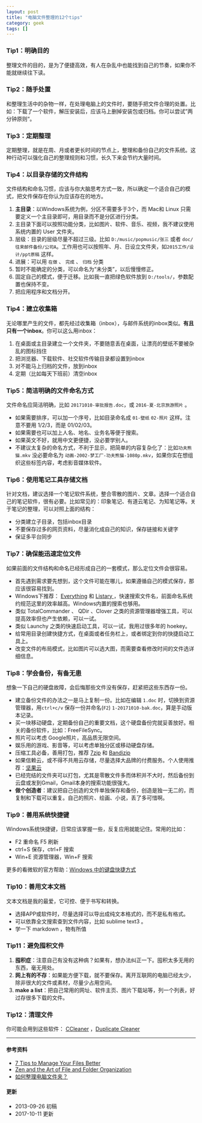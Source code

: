 ```yaml
---
layout: post
title: "电脑文件整理的12个tips"
category: geek
tags: []
---
```



### Tip1：明确目的

整理文件的目的，是为了便捷高效，有人在杂乱中也能找到自己的节奏，如果你不能就继续往下读。



### Tip2：随手处置

和整理生活中的杂物一样，在处理电脑上的文件时，要随手把文件合理的处置。比如：下载了一个软件，解压安装后，应该马上删掉安装包或归档。你可以尝试”两分钟原则“。

### Tip3：定期整理

定期整理，就是在周、月或者更长时间的节点上，整理和备份自己的文件系统。这种行动可以强化自己的整理规则和习惯，长久下来会节约大量时间。

### Tip4：以目录存储的文件结构

文件结构和命名习惯，应该与你大脑思考方式一致，所以确定一个适合自己的模式，把文件保存在你认为应该存在的地方。

1. **主目录**：以Windows系统为例，分区不需要多于3个，而 Mac和 Linux 只需要定义一个主目录即可，用目录而不是分区进行分类。
2. 主目录下面可以按照功能分类，比如图片、软件、音乐、视频，我不建议使用系统内置的 User 文件夹。
2. 层级：目录的层级尽量不超过三级。比如 `D:/music/popmusic/张三` 或者 `doc/往来邮件备份/公司A`。工作用也可以按照年、月、日设立文件夹，如`2015工作/设计/ppt原稿` 这样。
3. 进展：可以用 `在做` 、 `完成` 、 `归档` 分类
4. 暂时不能确定的分类，可以命名为“未分类”，以后慢慢修正。
5. 固定自己的模式，便于迁移。比如我一直把绿色软件放到 `D:/tools/`，参数配置也保持不变。
6. 把应用程序和文档分开。

### Tip4：建立收集箱

无论哪里产生的文件，都先经过收集箱（inbox），与邮件系统的inbox类似。**有且只有一个inbox**。你可以这么用inbox：

1. 在桌面或主目录建立一个文件夹，不要随意丢在桌面，让漂亮的壁纸不要被杂乱的图标挡住
2. 把浏览器、下载软件、社交软件传输目录都设置到inbox
3. 对不能马上归档的文件，放到inbox
4. 定期（比如每天下班前）清空inbox

### Tip5：简洁明确的文件命名方式

文件命名应简洁明确，比如 `20171010-审批报告.doc`，或 `2016-夏-北京旅游照片` 。

- 如果需要排序，可以加一个序号，比如目录命名成 `01-壁纸` `02-照片` 这样。注意不要用 1/2/3，而是 01/02/03。
- 如果需要也可以加上人名、地名、业务名等便于搜索。
- 如果英文不好，就用中文更便捷，没必要学别人。
- 不建议太复杂的命名方式，不利于显示，把简单的内容复杂化了：比如`功夫熊猫.mkv` 没必要命名为 `动画-2002-梦工厂-功夫熊猫-1080p.mkv`，如果你实在想组织这些标签内容，考虑影音媒体软件。

### Tip6：使用笔记工具存储文档

针对文档，建议选择一个笔记软件系统，整合零散的图片、文章。选择一个适合自己的笔记软件，很有必要。比如常见的：印象笔记、有道云笔记、为知笔记等。关于笔记的整理，可以对照上面的结构：

- 分类建立子目录，包括inbox目录
- 不要保存过多的网页资料，尽量消化成自己的知识，保存链接和关键字
- 保证多平台同步

### Tip7：确保能迅速定位文件

如果前面的文件结构和命名已经形成自己的一套模式，那么定位文件会很容易。

- 首先遇到需求要先想到，这个文件可能在哪儿，如果遵循自己的模式保存，那应该很容易找到。
- Windows下推荐： [Everything](http://www.voidtools.com/)  和 [Listary ](http://www.listary.com/)，快速搜索文件名，前面命名系统约规范这里的效率越高。Windows内置的搜索也够用。
- 类似 TotalCommander 、 QDir 、Clover 之类的资源管理器增强工具，可以提高效率但也产生依赖，可以一试。
- 类似 Launchy 之类的快速启动工具，可以一试，我用过很多年的 hoekey。
- 给常用目录创建快捷方式，在桌面或者任务栏上，或者绑定到你的快捷启动工具上。
- 改变文件的布局模式，比如图片可以选大图，而需要查看修改时间的文件选详细信息。

### Tip8：学会备份，有备无患

想象一下自己的硬盘故障，会后悔那些文件没有保存，赶紧把这些东西存一份。

- 建立备份文件的办法之一是马上复制一份。比如在编辑 `1.doc` 时，切换到资源管理器，用`ctrl+c/v` 保存一份并命名(`F2`) `1-20171010-bak.doc`，算是手动版本记录。
- 买一块移动硬盘，定期备份自己的重要文档，这个硬盘备份完就妥善放好。相关的备份软件，比如：FreeFileSync。
- 照片可以考虑 Google照片，高品质无限空间。
- 娱乐用的游戏、影音等，可以考虑单独分区或移动硬盘存储。
- 压缩工具必备，善用打包，推荐 [7zip](http://www.7-zip.org/download.html) 和 [Bandizip](https://www.bandisoft.com/bandizip/cn/)
- 如果信赖云，或不得不共用云存储，尽量选择大品牌的付费服务。个人使用推荐：[坚果云](http://jianguoyun.com)
- 已经完结的文件夹可以打包，尤其是零散文件多而体积并不大时，然后备份到云盘或发到Gmail，Gmail本身的搜索功能很强大。
- **做个创造者**：建议把自己创造的文件单独保存和备份，创造是独一无二的，而复制和下载可以重复。自己的照片、绘画、小说，丢了多可惜啊。

### Tip9：善用系统快捷键

Windows系统快捷键，日常应该掌握一些，反复应用就能记住。常用的比如：

- F2 重命名 F5 刷新
- ctrl+S 保存，ctrl+F 搜索
- Win+E 资源管理器，Win+F 搜索

更多的看微软的官方帮助：[Windows 中的键盘快捷方式](https://support.microsoft.com/zh-cn/help/12445/windows-keyboard-shortcuts)


### Tip10：善用文本文档

文本文档是我的最爱，它可控、便于书写和转换。

- 选择APP或软件时，尽量选择可以导出成纯文本格式的，而不是私有格式。
- 可以依靠全文搜索查到文件内容，比如 sublime text3 。
- 学一下 markdown ，物有所值


### Tip11：避免囤积文件

1. **囤积症**：注意自己有没有这种病？如果有，想办法纠正一下。囤积太多无用的东西，毫无用处。
2. **网上有的不存**：如果能方便下载，就不要保存。离开互联网的电脑已经太少，除非很大的文件或素材，尽量少占用空间。
4. **make a list**：把自己常用的网址、软件主页、图片下载站等，列一个列表，好过存很多下载的文件。

### Tip12：清理文件

你可能会用到这些软件： [CCleaner](https://www.piriform.com/ccleaner) ，[Duplicate Cleaner](https://www.duplicatecleaner.com/)


---

#### 参考资料

- [7 Tips to Manage Your Files Better](https://www.microsoft.com/middleeast/atwork/gettingstarted/files.mspx)
- [Zen and the Art of File and Folder Organization](https://www.howtogeek.com/howto/15677/zen-and-the-art-of-file-and-folder-organization/)
- [如何整理电脑文件夹？](https://www.zhihu.com/question/19901022)

#### 更新

- 2013-09-26 初稿
- 2017-10-11 更新